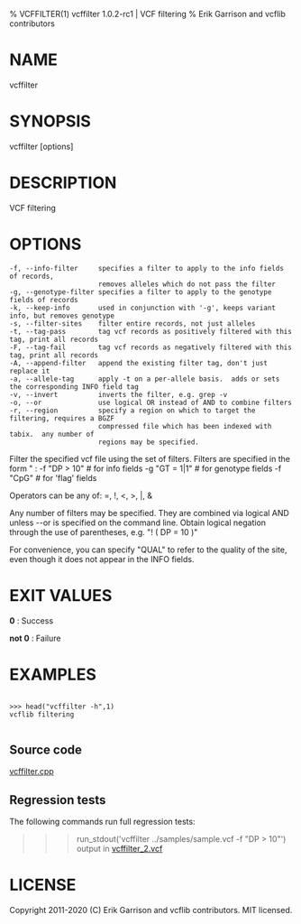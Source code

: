 % VCFFILTER(1) vcffilter 1.0.2-rc1 | VCF filtering
% Erik Garrison and vcflib contributors

# NAME

vcffilter

# SYNOPSIS

vcffilter [options] <vcf file>

# DESCRIPTION

VCF filtering

# OPTIONS



    -f, --info-filter     specifies a filter to apply to the info fields of records,
                          removes alleles which do not pass the filter
    -g, --genotype-filter specifies a filter to apply to the genotype fields of records
    -k, --keep-info       used in conjunction with '-g', keeps variant info, but removes genotype
    -s, --filter-sites    filter entire records, not just alleles
    -t, --tag-pass        tag vcf records as positively filtered with this tag, print all records
    -F, --tag-fail        tag vcf records as negatively filtered with this tag, print all records
    -A, --append-filter   append the existing filter tag, don't just replace it
    -a, --allele-tag      apply -t on a per-allele basis.  adds or sets the corresponding INFO field tag
    -v, --invert          inverts the filter, e.g. grep -v
    -o, --or              use logical OR instead of AND to combine filters
    -r, --region          specify a region on which to target the filtering, requires a BGZF
                          compressed file which has been indexed with tabix.  any number of
                          regions may be specified.

Filter the specified vcf file using the set of filters.
Filters are specified in the form "<ID> <operator> <value>:
 -f "DP > 10"  # for info fields
 -g "GT = 1|1" # for genotype fields
 -f "CpG"  # for 'flag' fields

Operators can be any of: =, !, <, >, |, &

Any number of filters may be specified.  They are combined via logical AND
unless --or is specified on the command line.  Obtain logical negation through
the use of parentheses, e.g. "! ( DP = 10 )"

For convenience, you can specify "QUAL" to refer to the quality of the site, even
though it does not appear in the INFO fields.

# EXIT VALUES

**0**
: Success

**not 0**
: Failure

# EXAMPLES


<!--

    >>> from pytest.rtest import run_stdout, head, cat

-->

```

>>> head("vcffilter -h",1)
vcflib filtering


```

## Source code

[vcffilter.cpp](../../src/vcffilter.cpp)

## Regression tests

The following commands run full regression tests:

>>> run_stdout('vcffilter ../samples/sample.vcf -f "DP > 10"')
output in <a href="../data/regression/vcffilter_2.vcf">vcffilter_2.vcf</a>


# LICENSE

Copyright 2011-2020 (C) Erik Garrison and vcflib contributors. MIT licensed.
